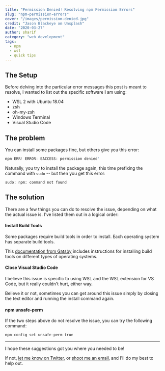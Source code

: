```yaml
---
title: "Permission Denied! Resolving npm Permission Errors"
slug: "npm-permission-errors"
cover: "/images/permission-denied.jpg"
credit: "Jason Blackeye on Unsplash"
date: "2020-03-27"
author: sharif
category: "web development"
tags:
  - npm
  - wsl
  - quick tips
---
```


## The Setup

Before delving into the particular error messages this post is meant to resolve, I wanted to list out the specific software I am using:

- WSL 2 with Ubuntu 18.04
- zsh
- oh-my-zsh
- Windows Terminal
- Visual Studio Code

## The problem

You can install some packages fine, but others give you this error:

```js
npm ERR! ERROR: EACCESS: permission denied"
```

Naturally, you try to install the package again, this time prefixing the command with `sudo` -- but then you get this error:

```
sudo: npm: command not found
```

## The solution

There are a few things you can do to resolve the issue, depending on what the actual issue is. I've listed them out in a logical order:

#### Install Build Tools

Some packages require build tools in order to install. Each operating system has separate build tools.

This [documentation from Gatsby](https://www.gatsbyjs.org/tutorial/part-zero/) includes instructions for installing build tools on different types of operating systems.

#### Close Visual Studio Code

I believe this issue is specific to using WSL and the WSL extension for VS Code, but it really couldn't hurt, either way.

Believe it or not, sometimes you can get around this issue simply by closing the text editor and running the install command again.

#### npm unsafe-perm

If the two steps above do not resolve the issue, you can try the following command:

`npm config set unsafe-perm true`

---

I hope these suggestions got you where you needed to be!

If not, [let me know on Twitter](https://twitter.com/sharifElkassed), or [shoot me an email](mailto:whistle@theengine.tech), and I'll do my best to help out.

